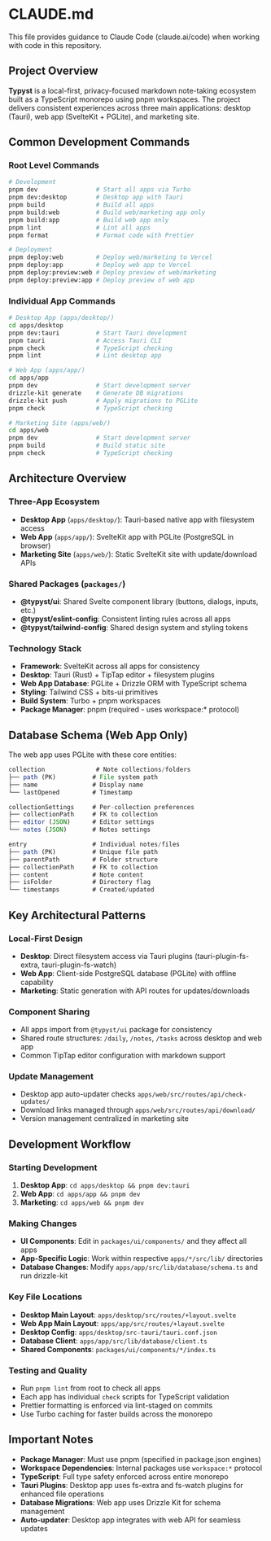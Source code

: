 # CLAUDE.md

This file provides guidance to Claude Code (claude.ai/code) when working with code in this repository.

## Project Overview

**Typyst** is a local-first, privacy-focused markdown note-taking ecosystem built as a TypeScript monorepo using pnpm workspaces. The project delivers consistent experiences across three main applications: desktop (Tauri), web app (SvelteKit + PGLite), and marketing site.

## Common Development Commands

### Root Level Commands
```bash
# Development
pnpm dev                # Start all apps via Turbo
pnpm dev:desktop        # Desktop app with Tauri
pnpm build              # Build all apps
pnpm build:web          # Build web/marketing app only
pnpm build:app          # Build web app only
pnpm lint               # Lint all apps
pnpm format             # Format code with Prettier

# Deployment
pnpm deploy:web         # Deploy web/marketing to Vercel
pnpm deploy:app         # Deploy web app to Vercel
pnpm deploy:preview:web # Deploy preview of web/marketing
pnpm deploy:preview:app # Deploy preview of web app
```

### Individual App Commands
```bash
# Desktop App (apps/desktop/)
cd apps/desktop
pnpm dev:tauri          # Start Tauri development
pnpm tauri              # Access Tauri CLI
pnpm check              # TypeScript checking
pnpm lint               # Lint desktop app

# Web App (apps/app/)
cd apps/app
pnpm dev                # Start development server
drizzle-kit generate    # Generate DB migrations
drizzle-kit push        # Apply migrations to PGLite
pnpm check              # TypeScript checking

# Marketing Site (apps/web/)
cd apps/web
pnpm dev                # Start development server
pnpm build              # Build static site
pnpm check              # TypeScript checking
```

## Architecture Overview

### Three-App Ecosystem
- **Desktop App** (`apps/desktop/`): Tauri-based native app with filesystem access
- **Web App** (`apps/app/`): SvelteKit app with PGLite (PostgreSQL in browser)  
- **Marketing Site** (`apps/web/`): Static SvelteKit site with update/download APIs

### Shared Packages (`packages/`)
- **@typyst/ui**: Shared Svelte component library (buttons, dialogs, inputs, etc.)
- **@typyst/eslint-config**: Consistent linting rules across all apps
- **@typyst/tailwind-config**: Shared design system and styling tokens

### Technology Stack
- **Framework**: SvelteKit across all apps for consistency
- **Desktop**: Tauri (Rust) + TipTap editor + filesystem plugins
- **Web App Database**: PGLite + Drizzle ORM with TypeScript schema
- **Styling**: Tailwind CSS + bits-ui primitives
- **Build System**: Turbo + pnpm workspaces
- **Package Manager**: pnpm (required - uses workspace:* protocol)

## Database Schema (Web App Only)

The web app uses PGLite with these core entities:

```typescript
collection              # Note collections/folders
├── path (PK)          # File system path  
├── name               # Display name
└── lastOpened         # Timestamp

collectionSettings     # Per-collection preferences
├── collectionPath     # FK to collection
├── editor (JSON)      # Editor settings
└── notes (JSON)       # Notes settings

entry                  # Individual notes/files
├── path (PK)          # Unique file path
├── parentPath         # Folder structure
├── collectionPath     # FK to collection
├── content            # Note content
├── isFolder           # Directory flag
└── timestamps         # Created/updated
```

## Key Architectural Patterns

### Local-First Design
- **Desktop**: Direct filesystem access via Tauri plugins (tauri-plugin-fs-extra, tauri-plugin-fs-watch)
- **Web App**: Client-side PostgreSQL database (PGLite) with offline capability
- **Marketing**: Static generation with API routes for updates/downloads

### Component Sharing
- All apps import from `@typyst/ui` package for consistency
- Shared route structures: `/daily`, `/notes`, `/tasks` across desktop and web app
- Common TipTap editor configuration with markdown support

### Update Management
- Desktop app auto-updater checks `apps/web/src/routes/api/check-updates/`
- Download links managed through `apps/web/src/routes/api/download/`
- Version management centralized in marketing site

## Development Workflow

### Starting Development
1. **Desktop App**: `cd apps/desktop && pnpm dev:tauri` 
2. **Web App**: `cd apps/app && pnpm dev`
3. **Marketing**: `cd apps/web && pnpm dev`

### Making Changes
- **UI Components**: Edit in `packages/ui/components/` and they affect all apps
- **App-Specific Logic**: Work within respective `apps/*/src/lib/` directories
- **Database Changes**: Modify `apps/app/src/lib/database/schema.ts` and run drizzle-kit

### Key File Locations
- **Desktop Main Layout**: `apps/desktop/src/routes/+layout.svelte`
- **Web App Main Layout**: `apps/app/src/routes/+layout.svelte`
- **Desktop Config**: `apps/desktop/src-tauri/tauri.conf.json`
- **Database Client**: `apps/app/src/lib/database/client.ts`
- **Shared Components**: `packages/ui/components/*/index.ts`

### Testing and Quality
- Run `pnpm lint` from root to check all apps
- Each app has individual `check` scripts for TypeScript validation
- Prettier formatting is enforced via lint-staged on commits
- Use Turbo caching for faster builds across the monorepo

## Important Notes

- **Package Manager**: Must use pnpm (specified in package.json engines)
- **Workspace Dependencies**: Internal packages use `workspace:*` protocol
- **TypeScript**: Full type safety enforced across entire monorepo
- **Tauri Plugins**: Desktop app uses fs-extra and fs-watch plugins for enhanced file operations
- **Database Migrations**: Web app uses Drizzle Kit for schema management
- **Auto-updater**: Desktop app integrates with web API for seamless updates